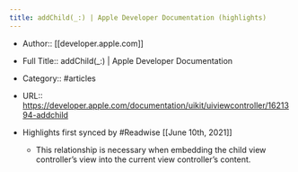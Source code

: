 ```yaml
---
title: addChild(_:) | Apple Developer Documentation (highlights)
---
```


- Author:: [[developer.apple.com]]

- Full Title:: addChild(_:) | Apple Developer Documentation

- Category:: #articles

- URL:: https://developer.apple.com/documentation/uikit/uiviewcontroller/1621394-addchild

- Highlights first synced by #Readwise [[June 10th, 2021]]
	 - This relationship is necessary when embedding the child view controller’s view into the current view controller’s content.
